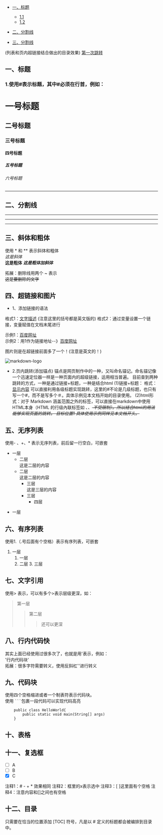 
- [一、标题](#一、标题)
	- [1.1](#二号标题)
	- [1.2](#三号标题)


- [二、分割线](#二、分割线)
- [三、分割线](#三、斜体和粗体)

(列表和页内超链接结合做出的目录效果)
[第一次跳转](#jump1)





## 一、标题
### 1.使用#表示标题，其中#必须在行首，例如：

# 一号标题
## 二号标题
### 三号标题
#### 四号标题
##### 五号标题
###### 六号标题

*******************************************
## 二、分割线
- - - - - - - - - 
* * * * * * * * *
*******************************************

## 三、斜体和粗体
使用 * 和 ** 表示斜体和粗体  
*这是斜体*  
**这是粗体**
***这是粗体加斜体***  
  

拓展：删除线用两个 ~ 表示  
~~这是要删除的文字~~


## 四、超链接和图片
+ 1、添加链接的语法

格式1：[文字描述](链接) (注意这里的括号都是英文版的) 
格式2：通过变量设置一个链接，变量赋值在文档末尾进行  

示例1：[百度网址](https://www.baidu.com/)  
示例2：用1作为链接地址--》[百度网址][1]
  
图片则是在超链接前面多了一个！(注意是英文的！)   

![markdown-logo](http://static.runoob.com/images/runoob-logo.png)  

[1]: https://www.baidu.com/

+ 2.页内跳转(添加锚点)
锚点是网页制作中的一种，又叫命名锚记。命名锚记像一个迅速定位器一样是一种页面内的超级链接，运用相当普遍。
目前查到两种跳转的方式，一种是通过链接+标题，一种是结合html
(1)链接+标题：
格式：[显示内容](#标题)
可以直接利用各级标题实现跳转，这里的#不论是几级标题，也只有写一个#，而不是写多个＃。具体示例见本文档开始的目录使用。
(2)html形式：对于 Markdown 涵盖范围之外的标签，可以直接在markdown中使用HTML本身（HTML 的行级內联标签如 <span>、<cite>、<del> 不受限制）。所以结合html的用法能够实现页面的跳转。
<span id="jump1">目标位置1</span>
具体使用示例同样见本文档开头。


## 五、无序列表
使用- 、+、* 表示无序列表，前后留一行空白，可嵌套
+ 一层
	* 二层  
	这是二层的内容
	* 二层  
	这是二层的内容
		* 三层  
		这是三层的内容
		+ 三层
			* 四层
* 一层

## 六、有序列表
使用1.（.号后面有个空格）表示有序列表，可嵌套  
1. 一层
	1. 一层
	2. 二层
		3. 三层

## 七、文字引用
使用> 表示，可以有多个>表示层级更深，如：  
>第一层
>>第二层
>>>还可以更深

## 八、行内代码快
其实上面已经使用过很多次了，也就是用'表示，例如：  
'行内代码块'  
拓展：很多字符需要转义，使用反斜杠'\'进行转义  

## 九、代码块
使用四个空格缩进或者一个制表符表示代码块。  
使用 ` ``` `包裹一段代码可以实现代码高亮
```
	public class HelloWorld{	
		public static void main(String[] args)
	}
```

## 十、表格

## 十一、复选框
- [ ] A
- [ ] B
- [x] C

注释1：# - + * 效果相同
注释2：框里的x表示选中
注释3：[ ]这里面有个空格
注释4：注意内容和[]之间也有空格

## 十二、目录
只需要在恰当的位置添加 [TOC] 符号，凡是以 # 定义的标题都会被编排到目录中。











